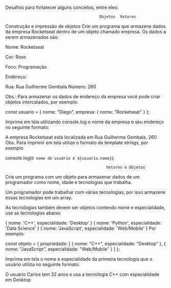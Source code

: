 Desafios para fortalecer alguns conceitos, entre eles:

                                             Objetos  Vetores
Construção e impressão de objetos
Crie um programa que armazena dados da empresa Rocketseat dentro de um objeto chamado 
empresa. Os dados a serem armazenados são:

Nome: Rocketseat

Cor: Roxo

Foco: Programação

Endereço:

Rua: Rua Guilherme Gembala
Número: 260

Obs.: Para armazenar os dados de endereço da empresa você pode criar objetos intercalados, por exemplo:

const usuario = {
  nome: "Diego",
  empresa: {
    nome: "Rocketseat"
  }
};

Imprima em tela utilizando console.log o nome da empresa e seu endereço no seguinte formato:

A empresa Rocketseat está localizada em Rua Guilherme Gembala, 260
Obs. Para imprimir em tela utilize o formato de template strings, por exemplo

console.log(`O nome do usuário é ${usuario.nome}`);

                                                Vetores e Objetos

Crie um programa com um objeto para armazenar dados de um programador como nome, idade e tecnologias que trabalha.

Um programador pode trabalhar com várias tecnologias, por isso armazene essas tecnologias em um array.

As tecnologias também devem ser objetos contendo nome e especialidade, use as tecnologias abaixo:

{ nome: 'C++', especialidade: 'Desktop' }
{ nome: 'Python', especialidade: 'Data Science' }
{ nome: 'JavaScript', especialidade: 'Web/Mobile' }
Por exemplo:

const objeto = {
  propriedade: [
    { nome: "C++", especialidade: "Desktop" },
    { nome: "JavaScript", especialidade: "Web/Mobile" }
  ]
};

Imprima em tela o nome e especialidade da primeira tecnologia que o usuário utiliza no seguinte formato:

O usuário Carlos tem 32 anos e usa a tecnologia C++ com especialidade em Desktop